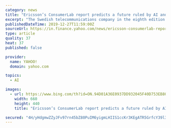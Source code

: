 ```yaml
---
category: news
title: "Ericsson’s ConsumerLab report predicts a future ruled by AI and VA"
excerpt: "The Swedish telecommunications company in the eighth edition of its annual report evaluated consumer thoughts and predictions on near-future technology including artificial intelligence (AI ..."
publishedDateTime: 2019-12-27T11:59:00Z
sourceUrl: https://in.finance.yahoo.com/news/ericsson-consumerlab-report-predicts-future-114314236.html
type: article
quality: 37
heat: 37
published: false

provider:
  name: YAHOO!
  domain: yahoo.com

topics:
  - AI

images:
  - url: https://www.bing.com/th?id=ON.94D01A36E0937DD932045F40D753EB80
    width: 660
    height: 440
    title: "Ericsson’s ConsumerLab report predicts a future ruled by AI and VA"

secured: "4H/yHdgmwZZyJFv97rn45bZ80PuIM6yigmLHIIS1ccKr3KEgATR5GrfcY39l340SceC2ZaQPKGcPyQRMyohsV2GmLrCOWiMWudE6kS7boBQrMaQD6fRvObBHIilJEDcbu7BfrQsuuhJURnTCQWa1D9advtVKaAd6k6sMiB3dtiu7YROuHKoJ6KRoCZ2f93zccD7rbGoothc1e1HR4+YADupxbF4y6ZkiH0J11yxlURuv9KRIgkVf1BZz+A9Nqq9S48gTZoR5ZRgqI1THPeH7AA==;pxwYCSyFC3fKdb/LhS2xHA=="
---
```


